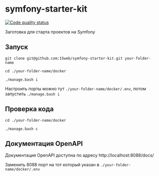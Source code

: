 # symfony-starter-kit

[![Code quality status](https://github.com/15web/symfony-starter-kit/actions/workflows/check-code-quality.yml/badge.svg)](https://github.com/15web/symfony-starter-kit/actions)

Заготовка для старта проектов на Symfony


## Запуск

```shell
git clone git@github.com:15web/symfony-starter-kit.git your-folder-name

cd ./your-folder-name/docker

./manage.bash i

```

Настроить порты можно тут `./your-folder-name/docker/.env`, потом запустить `./manage.bash i`

## Проверка кода

```shell
cd ./your-folder-name/docker

./manage.bash c
```

## Документация OpenAPI

Документация OpenAPI доступна по адресу http://localhost:8088/docs/

Заменить 8088 порт на тот который указан в `./your-folder-name/docker/.env`
